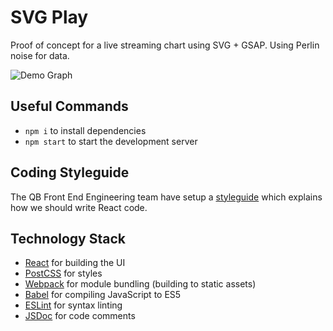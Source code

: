 # SVG Play

Proof of concept for a live streaming chart using SVG + GSAP. Using Perlin noise for data.

![Demo Graph](http://i.imgur.com/R2JpAFs.png)

## Useful Commands

- `npm i` to install dependencies
- `npm start` to start the development server

## Coding Styleguide

The QB Front End Engineering team have setup a [styleguide](https://mckgitclone.go.sohacloud.net/ashora/javascript-standards/tree/master/styleguide/react) which explains how we should write React code.

## Technology Stack

- [React](https://facebook.github.io/react/) for building the UI
- [PostCSS](http://postcss.org/) for styles
- [Webpack](https://webpack.github.io/) for module bundling (building to static assets)
- [Babel](https://babeljs.io/) for compiling JavaScript to ES5
- [ESLint](http://eslint.org/) for syntax linting
- [JSDoc](http://usejsdoc.org/) for code comments
